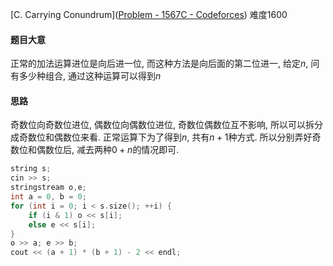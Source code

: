 [C. Carrying Conundrum]([Problem - 1567C - Codeforces](https://codeforces.com/problemset/problem/1567/C)) 难度1600

#### 题目大意

正常的加法运算进位是向后进一位, 而这种方法是向后面的第二位进一, 给定$n$, 问有多少种组合, 通过这种运算可以得到$n$

#### 思路

奇数位向奇数位进位, 偶数位向偶数位进位, 奇数位偶数位互不影响, 所以可以拆分成奇数位和偶数位来看. 正常运算下为了得到$n$, 共有$n+1$种方式. 所以分别弄好奇数位和偶数位后, 减去两种$0+n$的情况即可.

```c++
string s;
cin >> s;
stringstream o,e;
int a = 0, b = 0;
for (int i = 0; i < s.size(); ++i) {
    if (i & 1) o << s[i];
    else e << s[i];
}
o >> a; e >> b;
cout << (a + 1) * (b + 1) - 2 << endl;
```

